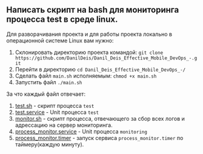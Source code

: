 ## Написать скрипт на bash для мониторинга процесса test в среде linux.

Для разворачивания проекта и для работы проекта локально в операционной системе  Linux вам нужно:
1. Склонировать директорию проекта командой: `git clone https://github.com/DanilDeis/Danil_Deis_Effective_Mobile_DevOps_-.git`
2. Перейти  в директорию  `cd Danil_Deis_Effective_Mobile_DevOps_-/`
3. Сделать файл `main.sh` исполняемым: `chmod +x main.sh`
4. Запустить файл `./main.sh`  


За что каждый файл отвечает:
1. [test.sh](test.sh) - скрипт процесса `test`
2. [test.service](test.service) - Unit процесса `test`
3. [monitor.sh](monitor.sh) - скрипт процесса, отвечающего за сбор всех логов и адрессацию на сервер мониторинга.
4. [process_monitor.service](process_monitor.service) - Unit процесса `monitoring`
5. [process_monitor.timer](process_monitor.timer) - запуск сервиса `process_monitor.timer` по таймеру(каждую минуту).
